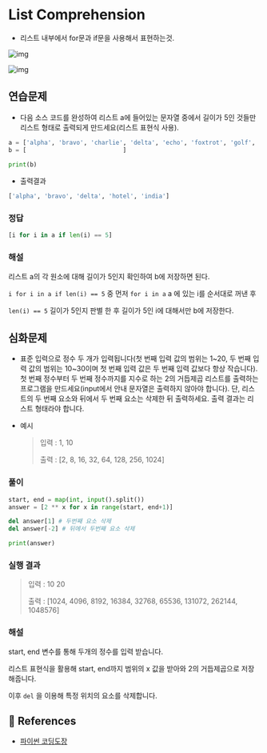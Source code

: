 # List Comprehension

- 리스트 내부에서 for문과 if문을 사용해서 표현하는것.

![img](https://dojang.io/pluginfile.php/13698/mod_page/content/2/022016.png)

![img](https://dojang.io/pluginfile.php/13698/mod_page/content/2/022018.png)

## 연습문제

- 다음 소스 코드를 완성하여 리스트 a에 들어있는 문자열 중에서 길이가 5인 것들만 리스트 형태로 출력되게 만드세요(리스트 표현식 사용).

```python
a = ['alpha', 'bravo', 'charlie', 'delta', 'echo', 'foxtrot', 'golf', 'hotel', 'india']
b = [                           ]
 
print(b)
```

- 출력결과

```python
['alpha', 'bravo', 'delta', 'hotel', 'india']
```

### 정답

```python
[i for i in a if len(i) == 5]
```

### 해설

리스트 a의 각 원소에 대해 길이가 5인지 확인하여 b에 저장하면 된다.

` i for i in a if len(i) == 5 ` 중 먼저 `for i in a` a 에 있는 i를 순서대로 꺼낸 후

`len(i) == 5` 길이가 5인지 판별 한 후 길이가 5인 i에 대해서만 b에 저장한다.



## 심화문제

- 표준 입력으로 정수 두 개가 입력됩니다(첫 번째 입력 값의 범위는 1~20, 두 번째 입력 값의 범위는 10~30이며 첫 번째 입력 값은 두 번째 입력 값보다 항상 작습니다). 첫 번째 정수부터 두 번째 정수까지를 지수로 하는 2의 거듭제곱 리스트를 출력하는 프로그램을 만드세요(input에서 안내 문자열은 출력하지 않아야 합니다). 단, 리스트의 두 번째 요소와 뒤에서 두 번째 요소는 삭제한 뒤 출력하세요. 출력 결과는 리스트 형태라야 합니다.

- 예시

  > 입력 : 1, 10
  >
  > 출력 : [2, 8, 16, 32, 64, 128, 256, 1024]

### 풀이

```python
start, end = map(int, input().split())
answer = [2 ** x for x in range(start, end+1)]

del answer[1] # 두번째 요소 삭제
del answer[-2] # 뒤에서 두번째 요소 삭제

print(answer)
```

### 실행 결과

>입력 : 10 20
>
>출력 : [1024, 4096, 8192, 16384, 32768, 65536, 131072, 262144, 1048576]

### 해설

start, end 변수를 통해 두개의 정수를 입력 받습니다.

리스트 표현식을 활용해 start, end까지 범위의 x 값을 받아와 2의 거듭제곱으로 저장해줍니다.

이후 `del` 을 이용해 특정 위치의 요소를 삭제합니다.

## :bookmark: References

- [파이썬 코딩도장](https://dojang.io/mod/quiz/view.php?id=2288)
